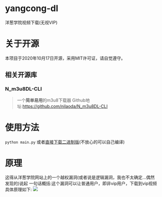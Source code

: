 ﻿# yangcong-dl
洋葱学院视频下载(无视VIP)
# 关于开源
本项目于2020年10月17日开源，采用MIT许可证，请自觉遵守。
## 相关开源库
### N_m3u8DL-CLI
>一个**简单易用**的m3u8下载器
Github地址:https://github.com/nilaoda/N_m3u8DL-CLI

# 使用方法
`python main.py`
或者[直接下载二进制版](https://github.com/ravizhan/yangcong-dl/releases)(不放心的可以自己编译)

# 原理
这得从洋葱学院网站上的一个越权漏洞(或者说是逻辑漏洞，我也不太确定...偶然发现的)说起
一句话概括:这个漏洞可以让普通用户，即非vip用户，下载到vip视频
具体原理如下:
![](https://cdn.jsdelivr.net/gh/ravizhan/css-js/1.svg)
